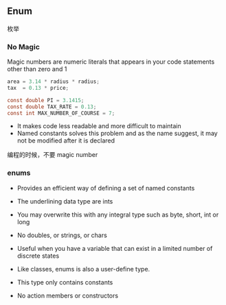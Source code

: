 
## Enum
枚举
### No Magic

Magic numbers are numeric literals that appears in your code statements other than zero and 1

``` c#
area = 3.14 * radius * radius;
tax  = 0.13 * price;

const double PI = 3.1415;
const double TAX_RATE = 0.13;
const int MAX_NUMBER_OF_COURSE = 7;
```

- It makes code less readable and more difficult to maintain
- Named constants solves this problem and as the name suggest, it may not be modified after it is declared

编程的时候，不要 magic number

### enums

- Provides an efficient way of defining a set of named constants
- The underlining data type are ints

- You may overwrite this with any integral type such as byte, short, int or long

- No doubles, or strings, or chars

- Useful when you have a variable that can exist in a limited number of discrete states

- Like classes, enums is also a user-define type.

- This type only contains constants
- No action members or constructors

